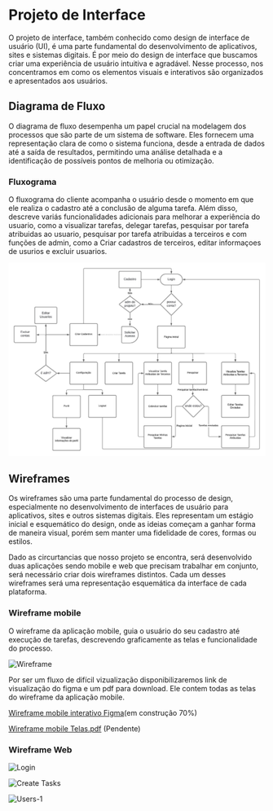 
# Projeto de Interface

O projeto de interface, também conhecido como design de interface de usuário (UI), é uma parte fundamental do desenvolvimento de aplicativos, sites e sistemas digitais. É por meio do design de interface que buscamos criar uma experiência de usuário intuitiva e agradável. Nesse processo, nos concentramos em como os elementos visuais e interativos são organizados e apresentados aos usuários.

## Diagrama de Fluxo

O diagrama de fluxo desempenha um papel crucial na modelagem dos processos que são parte de um sistema de software. Eles fornecem uma representação clara de como o sistema funciona, desde a entrada de dados até a saída de resultados, permitindo uma análise detalhada e a identificação de possíveis pontos de melhoria ou otimização.


### Fluxograma 

O fluxograma do cliente acompanha o usuário desde o momento em que ele realiza o cadastro até a conclusão de alguma tarefa. Além disso, descreve variás funcionalidades adicionais para melhorar a experiência do usuario, como a visualizar tarefas, delegar tarefas, pesquisar por tarefa atribuidas ao usuario, pesquisar por tarefa atribuidas a terceiros e com funções de admin, como a Criar cadastros de terceiros, editar informaçoes de usurios e excluir usuarios.

![fluxograma mobile](https://github.com/ICEI-PUC-Minas-PMV-ADS/pmv-ads-2024-1-e4-proj-infra-t4-g5-remind/blob/main/docs/img/Diagrama%20de%20Fluxo.jpeg)



## Wireframes

Os wireframes são uma parte fundamental do processo de design, especialmente no desenvolvimento de interfaces de usuário para aplicativos, sites e outros sistemas digitais. Eles representam um estágio inicial e esquemático do design, onde as ideias começam a ganhar forma de maneira visual, porém sem manter uma fidelidade de cores, formas ou estilos.

Dado as circurtancias que nosso projeto se encontra, será desenvolvido duas aplicações sendo mobile e web que precisam trabalhar em conjunto, será necessário criar dois wireframes distintos. Cada um desses wireframes será uma representação esquemática da interface de cada plataforma.

### Wireframe mobile

O wireframe da aplicação mobile, guia o usuário do seu cadastro até execução de tarefas, descrevendo graficamente as telas e funcionalidade do processo.

![Wireframe]()

Por ser um fluxo de difícil vizualização disponibilizaremos link de visualização do figma e um pdf para download. Ele contem todas as telas do wireframe da aplicação mobile.

[Wireframe mobile interativo Figma](https://www.figma.com/file/kYaALXFlzQYyEllhSEPfj2/todo-list?type=design&node-id=40%3A7903&mode=design&t=vmeZD6cSgBgfsC2X-1)(em construção 70%)

[Wireframe mobile Telas.pdf]() (Pendente)

### Wireframe Web

![Login](https://github.com/ICEI-PUC-Minas-PMV-ADS/pmv-ads-2024-1-e4-proj-infra-t4-g5-remind/assets/83622295/9a8662a0-6f3c-4c9a-b7e5-b71f794647fa)

![Create Tasks](https://github.com/ICEI-PUC-Minas-PMV-ADS/pmv-ads-2024-1-e4-proj-infra-t4-g5-remind/assets/83622295/27358e8a-2e04-47f2-ab9f-1f47abc36d84)

![Users-1](https://github.com/ICEI-PUC-Minas-PMV-ADS/pmv-ads-2024-1-e4-proj-infra-t4-g5-remind/assets/83622295/acd4233d-641f-4edd-9e51-47a2756daf2c)
